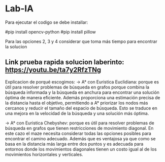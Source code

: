 # Lab-IA

Para ejecutar el codigo se debe installar: 

#pip install opencv-python
#pip install pillow

Para las opciones 2, 3 y 4 considerar que toma más tiempo para encontrar la solucion

Link prueba rapida solucion laberinto: https://youtu.be/ta7y2RfzTNg
-------------------------------------------------------
Explicacion de porqué escogimos: 
-> A* con Euristica Euclidiana: porque es útil para resolver problemas de búsqueda en grafos porque combina la búsqueda informada y la búsqueda en anchura para encontrar una solución óptima de manera eficiente. Además proporciona una estimación precisa de la distancia hasta el objetivo, permitiendo a A* priorizar los nodos más cercanos y reducir el tamaño del espacio de búsqueda. Esto se traduce en una mejora en la velocidad de la búsqueda y una solución más óptima.

-> A* con Euristica Chebyshev: porque es útil para resolver problemas de búsqueda en grafos que tienen restricciones de movimiento diagonal. En este cazo el maze necesita considerar todas las opciones posibles para encontrar el camino adecuado. Además que es ventajosa ya que como se basa en la distancia más larga entre dos puntos y es adecuada para entornos donde los movimientos diagonales tienen un costo igual al de los movimientos horizontales y verticales.
